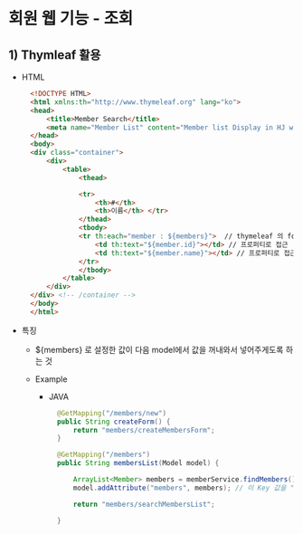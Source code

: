 <link href="../../githubCSS/style.css" rel="stylesheet">

# 회원 웹 기능 - 조회

## 1) Thymleaf 활용

- HTML

  ```HTML
    <!DOCTYPE HTML>
    <html xmlns:th="http://www.thymeleaf.org" lang="ko">
    <head>
        <title>Member Search</title>
        <meta name="Member List" content="Member list Display in HJ webpage" charset="UTF-8">
    </head>
    <body>
    <div class="container">
        <div>
            <table>
                <thead>

                <tr>
                    <th>#</th>
                    <th>이름</th> </tr>
                </thead>
                <tbody>
                <tr th:each="member : ${members}">  // thymeleaf 의 for-loop 기능
                    <td th:text="${member.id}"></td> // 프로퍼티로 접근
                    <td th:text="${member.name}"></td> // 프로퍼티로 접근
                </tr>
                </tbody>
            </table>
        </div>
    </div> <!-- /container -->
    </body>
    </html>
  ```

- 특징

  - \$\{members\} 로 설정한 값이 다음 model에서 값을 꺼내와서 넣어주게도록 하는 것
  - Example

    - JAVA

      ```JAVA
        @GetMapping("/members/new")
        public String createForm() {
            return "members/createMembersForm";
        }

        @GetMapping("/members")
        public String membersList(Model model) {

            ArrayList<Member> members = memberService.findMembers();
            model.addAttribute("members", members); // 이 Key 값을 "딸러 + 중괄호 기호로 꺼내오는 것"

            return "members/searchMembersList";

        }
      ```
